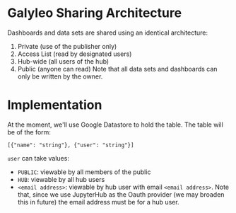 # Galyleo Sharing Architecture
Dashboards and data sets are shared using an identical architecture:
1. Private (use of the publisher only)
2. Access List (read by designated users)
3. Hub-wide (all users of the hub)
4. Public (anyone can read)
Note that all data sets and dashboards can only be written by the owner.

#  Implementation
At the moment, we'll use Google Datastore to hold the table.  The table will be of the form:
```
[{"name": "string"}, {"user": "string"}]
```
`user` can take values:
* `PUBLIC`: viewable by all members of the public
* `HUB`: viewable by all hub users
* `<email address>`: viewable by hub user with email `<email address>`.  Note that, since we use JupyterHub as the Oauth provider (we may broaden this in future) the email address must be for a hub user.
